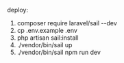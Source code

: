 deploy:
1. composer require laravel/sail --dev
2. cp .env.example .env
3. php artisan sail:install
4. ./vendor/bin/sail up
5. ./vendor/bin/sail npm run dev
